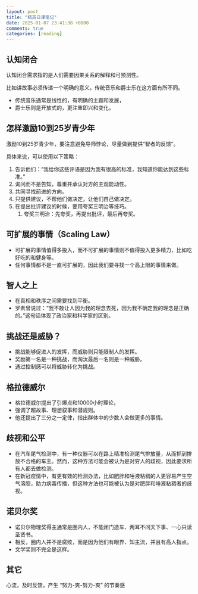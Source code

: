 ```yaml
---
layout: post
title: "精英日课笔记"
date: 2025-01-07 23:41:38 +0800
comments: true
categories: [reading]
---
```


<!-- more -->

## 认知闭合
认知闭合需求指的是人们需要因果关系的解释和可预测性。

比如讲故事必须传递一个明确的意义。传统音乐和爵士乐在这方面有所不同。

* 传统音乐通常是线性的，有明确的主题和发展，
* 爵士乐则是开放式的，更注重即兴和变化。

## 怎样激励10到25岁青少年

激励10到25岁青少年，要注意避免导师悖论，尽量做到提供“智者的反馈”。

具体来说，可以使用以下策略：

1. 告诉他们：“我给你这些评语是因为我有很高的标准，我知道你能达到这些标准。”
2. 询问而不是告知，尊重并承认对方的主观能动性。
3. 共同寻找前进的方向。
4. 只提供建议，不帮他们做决定，让他们自己做决定。
5. 在提出批评建议的时候，要用夸奖三明治等技巧。
   1. 夸奖三明治：先夸奖，再提出批评，最后再夸奖。

## 可扩展的事情（Scaling Law）
* 可扩展的事情值得多投入，而不可扩展的事情则不值得投入更多精力，比如吃好吃的和健身等。
* 任何事情都不是一直可扩展的，因此我们要寻找一个高上限的事情来做。

## 智人之上
* 在真相和秩序之间需要找到平衡。
* 罗素曾说过：“我不敢让人因为我的理念去死，因为我不确定我的理念是正确的。”这句话体现了政治家和科学家的区别。

## 挑战还是威胁？
* 挑战能够促进人的发挥，而威胁则只能限制人的发挥。
* 奖励第一名是一种挑战，而淘汰最后一名则是一种威胁。
* 通过控制感可以将威胁转化为挑战。

## 格拉德威尔
* 格拉德威尔提出了引爆点和10000小时理论，
* 强调了超故事、理想叙事和潜规则。
* 他还提出了三分之一定律，指出群体中的少数人会做更多的事情。


## 歧视和公平
* 在汽车尾气检测中，有一种仪器可以在路上精准检测尾气排放量，从而抓到排放不合格的车主。然而，这种方法可能会被认为是对穷人的歧视，因此要求所有人都去做检测。
* 在新冠疫情中，有更有效的检测办法，比如肥胖和唾液粘稠的人更容易产生空气溶胶，助力病毒传播，但这种方法也可能被认为是对肥胖和唾液粘稠者的歧视。

## 诺贝尔奖
* 诺贝尔物理奖得主通常是圈内人，不能闭门造车、两耳不问天下事、一心只读圣贤书。
* 相反，圈内人并不是腐败，而是因为他们有眼界、知主流，并且有高人指点。
* 文学奖则不完全是这样。

## 其它
心流，及时反馈，产生 “努力-爽-努力-爽” 的节奏感
